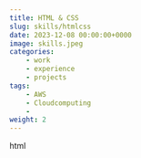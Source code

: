 ```yaml
---
title: HTML & CSS
slug: skills/htmlcss
date: 2023-12-08 00:00:00+0000
image: skills.jpeg
categories:
    - work
    - experience
    - projects
tags:
    - AWS
    - Cloudcomputing
    - 
weight: 2
---
```

html